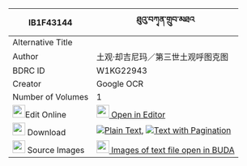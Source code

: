 |IB1F43144|ཐུའུ་བཀྭན་གྲུབ་མཐའ 
| --- | --- 
|Alternative Title |
|Author| 土观·却吉尼玛／第三世土观呼图克图
|BDRC ID | W1KG22943
|Creator | Google OCR
|Number of Volumes| 1
|<img width="25" src="https://img.icons8.com/color/25/000000/edit-property.png">Edit Online| [<img width="25" src="https://avatars.githubusercontent.com/u/45091458?s=200&v=4"> Open in Editor](http://editor.openpecha.org/IB1F43144)
|<img width="25" src="https://img.icons8.com/fluent/48/000000/download-2.png"/>  Download | [![](https://img.icons8.com/color/20/000000/txt.png)Plain Text](https://github.com/Openpecha/IB1F43144/releases/download/v1/tu'u_ken_drubta_plain_IB1F43144.zip), [![](https://img.icons8.com/color/20/000000/txt.png)Text with Pagination](https://github.com/Openpecha/IB1F43144/releases/download/v1/tu'u_ken_drubta_pages_IB1F43144.zip)
|<img width="25" src="https://img.icons8.com/plasticine/100/000000/pictures-folder.png"/>  Source Images | [<img width="25" src="https://library.bdrc.io/icons/BUDA-small.svg"> Images of text file open in BUDA](https://library.bdrc.io/show/bdr:W1KG22943)